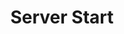 ---
title: Server Start
position: 2.7
type: post
description: /server/{instance_id}/start/
left_code_blocks:
  - code_block: |-
      $.ajax({
        url: '/server/{instance_id}/start/',
        headers: {
            'Authorization':'Token $TOKEN',
        },
        method: 'POST',
        dataType: 'json',
        success: function(data){
          console.log(data);
        }
      });
    title: jQuery
    language: javascript
  - code_block: |-
      r = requests.get("/server/{instance_id}/start/", token="YOUR_TOKEN_KEY")
      print r.text
    title: Python
    language: python
right_code_blocks:
  - code_block: |-
      {
        "message": "string"
      }

    title: Response
    language: json
---
